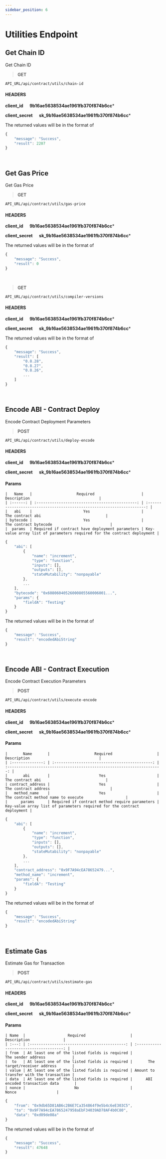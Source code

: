 ```yaml
---
sidebar_position: 6
---
```

# Utilities Endpoint

## Get Chain ID

Get Chain ID

>**GET** 

```
API_URL/api/contract/utils/chain-id
```
#### HEADERS

**client_id &emsp; 9b16ae5638534ae1961fb370f874b6cc***

**client_secret &emsp; sk_9b16ae5638534ae1961fb370f874b6cc***

The returned values will be in the format of

```js title="Sample Result"
{
    "message": "Success",
    "result": 2207
}
```

<br/>

## Get Gas Price

Get Gas Price

>**GET** 

```
API_URL/api/contract/utils/gas-price
```
#### HEADERS

**client_id &emsp; 9b16ae5638534ae1961fb370f874b6cc***

**client_secret &emsp; sk_9b16ae5638534ae1961fb370f874b6cc***

The returned values will be in the format of

```js title="Sample Result"
{
    "message": "Success",
    "result": 0
}
```

<br/>

>**GET** 

```
API_URL/api/contract/utils/compiler-versions
```
#### HEADERS

**client_id &emsp; 9b16ae5638534ae1961fb370f874b6cc***

**client_secret &emsp; sk_9b16ae5638534ae1961fb370f874b6cc***

The returned values will be in the format of

```js title="Sample Result"
{
    "message": "Success",
    "result": [
        "0.8.28",
        "0.8.27",
        "0.8.26",
        ...
    ]
}
```

<br/>

## Encode ABI - Contract Deploy

Encode Contract Deployment Parameters

>**POST** 

```
API_URL/api/contract/utils/deploy-encode
```
#### HEADERS

**client_id &emsp; 9b16ae5638534ae1961fb370f874b6cc***

**client_secret &emsp; sk_9b16ae5638534ae1961fb370f874b6cc***

#### Params     
    |   Name   |                    Required                     |                               Description                               |
    | :------: | :---------------------------------------------: | :---------------------------------------------------------------------: |
    |   abi    |                       Yes                       |                            The contract abi                             |
    | bytecode |                       Yes                       |                          The contract bytecode                          |
    |  params  | Required if contract have deployment parameters | Key-value array list of parameters required for the contract deployment |

```js title="Sample Request Body (Custodial Wallet)"
{
    "abi": [
        {
            "name": "increment",
            "type": "function",
            "inputs": [],
            "outputs": [],
            "stateMutability": "nonpayable"
        },
        ...
    ],
    "bytecode": "0x60806040526000805560006001...",
    "params": {
        "fieldA": "Testing"
    }
}
```

The returned values will be in the format of

```js title="Sample Result"
{
    "message": "Success",
    "result": "encodedAbiString"
}
```

<br/>

## Encode ABI - Contract Execution

Encode Contract Execution Parameters

>**POST** 

```
API_URL/api/contract/utils/execute-encode
```
#### HEADERS

**client_id &emsp; 9b16ae5638534ae1961fb370f874b6cc***

**client_secret &emsp; sk_9b16ae5638534ae1961fb370f874b6cc***

#### Params     
    |       Name       |                    Required                    |                               Description                               |
    | :--------------: | :--------------------------------------------: | :---------------------------------------------------------------------: |
    |       abi        |                      Yes                       |                            The contract abi                             |
    | contract_address |                      Yes                       |                          The contract address                           |
    |   method_name    |                      Yes                       |                   The contract method name to execute                   |
    |      params      | Required if contract method require parameters | Key-value array list of parameters required for the contract deployment |

```js title="Sample Request Body"
{
    "abi": [
        {
            "name": "increment",
            "type": "function",
            "inputs": [],
            "outputs": [],
            "stateMutability": "nonpayable"
        },
        ...
    ],
    "contract_address": "0x9F7A94cEA78652479...",
    "method_name": "increment",
    "params": {
        "fieldA": "Testing"
    }
}
```

The returned values will be in the format of

```js title="Sample Result"
{
    "message": "Success",
    "result": "encodedAbiString"
}
```

<br/>

## Estimate Gas

Estimate Gas for Transaction

>**POST** 

```
API_URL/api/contract/utils/estimate-gas
```
#### HEADERS

**client_id &emsp; 9b16ae5638534ae1961fb370f874b6cc***

**client_secret &emsp; sk_9b16ae5638534ae1961fb370f874b6cc***

#### Params     
    | Name  |                   Required                    |               Description               |
    | :---: | :-------------------------------------------: | :-------------------------------------: |
    | from  | At least one of the listed fields is required |           The sender address            |
    |  to   | At least one of the listed fields is required |       The target/receiver address       |
    | value | At least one of the listed fields is required | Amount to transfer with the transaction |
    | data  | At least one of the listed fields is required |      ABI encoded transaction data       |
    | nonce |                      No                       |                  Nonce                  |

```js title="Sample Request Body (Contract Execution)"
{
    "from": "0x9db65D81AB6c2B6E7Ca354864f9e5b4c6eE303C5",
    "to": "0x9F7A94cEA7865247958aEbF34039AD78AF4b0C80",
    "data": "0xd09de08a"
}
```

The returned values will be in the format of

```js title="Sample Result"
{
    "message": "Success",
    "result": 47648
}
```

<br/>

